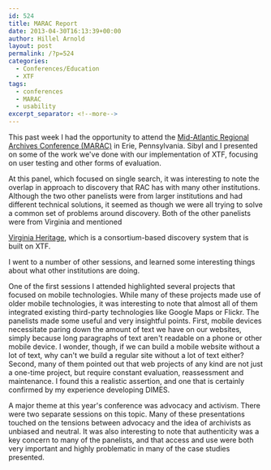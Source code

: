 ```yaml
---
id: 524
title: MARAC Report
date: 2013-04-30T16:13:39+00:00
author: Hillel Arnold
layout: post
permalink: /?p=524
categories:
  - Conferences/Education
  - XTF
tags:
  - conferences
  - MARAC
  - usability
excerpt_separator: <!--more-->
---
```

This past week I had the opportunity to attend the [Mid-Atlantic Regional Archives Conference (MARAC)](http://www.marac.info/) in Erie, Pennsylvania. Sibyl and I presented on some of the work we've done with our implementation of XTF, focusing on user testing and other forms of evaluation.

<!--more-->At this panel, which focused on single search, it was interesting to note the overlap in approach to discovery that RAC has with many other institutions. Although the two other panelists were from larger institutions and had different technical solutions, it seemed as though we were all trying to solve a common set of problems around discovery. Both of the other panelists were from Virginia and mentioned 

[Virginia Heritage](http://www2.lib.virginia.edu/small/vhp/), which is a consortium-based discovery system that is built on XTF.

I went to a number of other sessions, and learned some interesting things about what other institutions are doing.

One of the first sessions I attended highlighted several projects that focused on mobile technologies. While many of these projects made use of older mobile technologies, it was interesting to note that almost all of them integrated existing third-party technologies like Google Maps or Flickr. The panelists made some useful and very insightful points. First, mobile devices necessitate paring down the amount of text we have on our websites, simply because long paragraphs of text aren't readable on a phone or other mobile device. I wonder, though, if we can build a mobile website without a lot of text, why can't we build a regular site without a lot of text either? Second, many of them pointed out that web projects of any kind are not just a one-time project, but require constant evaluation, reassessment and maintenance. I found this a realistic assertion, and one that is certainly confirmed by my experience developing DIMES.

A major theme at this year's conference was advocacy and activism. There were two separate sessions on this topic. Many of these presentations touched on the tensions between advocacy and the idea of archivists as unbiased and neutral. It was also interesting to note that authenticity was a key concern to many of the panelists, and that access and use were both very important and highly problematic in many of the case studies presented.
